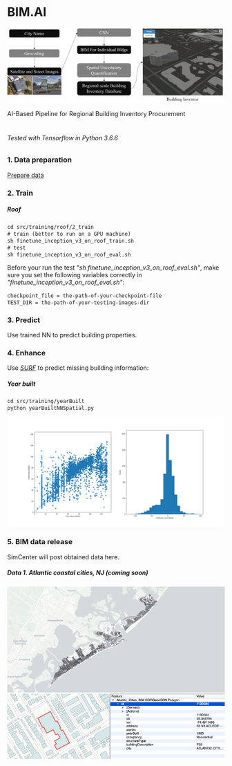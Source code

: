 # BIM.AI

<img src="docs/images/pipeline.png" width="800">


AI-Based Pipeline for Regional Building Inventory Procurement

# 

###### Tested with Tensorflow in Python 3.6.6 

### 1. Data preparation 


[Prepare data](src/preparedata/README.md)


### 2. Train

##### Roof
```
cd src/training/roof/2_train
# train (better to run on a GPU machine)
sh finetune_inception_v3_on_roof_train.sh
# test
sh finetune_inception_v3_on_roof_eval.sh
```
 Before your run the test *"sh finetune_inception_v3_on_roof_eval.sh"*, make sure you set the following variables correctly in *"finetune_inception_v3_on_roof_eval.sh"*:
 ```
 checkpoint_file = the-path-of-your-checkpoint-file
 TEST_DIR = the-path-of-your-testing-images-dir
 ```


### 3. Predict

Use trained NN to predict building properties.




### 4. Enhance

Use [*SURF*](https://github.com/charlesxwang/SURF) to predict missing building information:
##### Year built
```
cd src/training/yearBuilt
python yearBuiltNNSpatial.py
```
<img src="docs/images/yearBuilt-prediction-error.png" width="700">




### 5. BIM data release
SimCenter will post obtained data here.
##### Data 1. Atlantic coastal cities, NJ (coming soon)
<img src="docs/images/AtlanticCities.png" width="700">
<img src="docs/images/BIM-demo.png" width="700">


